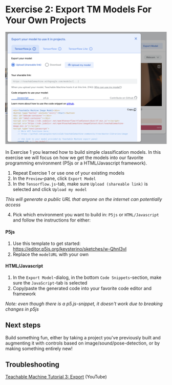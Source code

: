# Exercise 2: Export TM Models For Your Own Projects

![](/assets/ex2-export-dialog.png)

In Exercise 1 you learned how to build simple classification models. In this exercise we will focus on how we get the models into our favorite programming environment (P5js or a HTML/Javascript framework).

1. Repeat Exercise 1 or use one of your existing models
2. In the `Preview`-pane, click `Export Model`
3. In the `Tensorflow.js`-tab, make sure `Upload (shareable link)` is selected and click `Upload my model`

_This will generate a public URL that anyone on the internet can potentially access_

4. Pick which environment you want to build in: `P5js` or `HTML/Javascript` and follow the instructions for either:

#### P5js

1. Use this template to get started: https://editor.p5js.org/kevsterino/sketches/w-QhnI3vI
2. Replace the `modelURL` with your own

#### HTML/Javascript

1. In the `Export Model`-dialog, in the bottom `Code Snippets`-section, make sure the `JavaScript`-tab is selected
2. Copy/paste the generated code into your favorite code editor and framework

_Note: even though there is a p5.js-snippet, it doesn't work due to breaking changes in p5js_

## Next steps

Build something fun, either by taking a project you've previously built and augmenting it with controls based on image/sound/pose-detection, or by making something entirely new!

## Troubleshooting

[Teachable Machine Tutorial 3: Export](https://www.youtube.com/watch?v=n-zeeRLBgd0) (YouTube)
